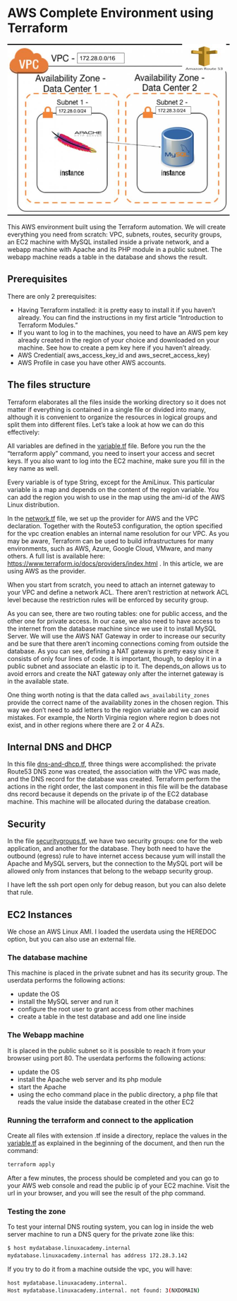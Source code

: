 # AWS Complete Environment using Terraform

![Diagram](images/AWS_diagram.jpg)

This AWS environment built using the Terraform automation. We will create everything you need from scratch: VPC, subnets, routes, security groups, an EC2 machine with MySQL installed inside a private network, and a webapp machine with Apache and its PHP module in a public subnet. The webapp machine reads a table in the database and shows the result.

## Prerequisites

There are only 2 prerequisites:

- Having Terraform installed: it is pretty easy to install it if you haven’t already. You can find the instructions in my first article “Introduction to Terraform Modules.”
- If you want to log in to the machines, you need to have an AWS pem key already created in the region of your choice and downloaded on your machine. See how to create a pem key here if you haven’t already.
- AWS Credential( aws_access_key_id and aws_secret_access_key)
- AWS Profile in case you have other AWS accounts.

## The files structure

Terraform elaborates all the files inside the working directory so it does not matter if everything is contained in a single file or divided into many, although it is convenient to organize the resources in logical groups and split them into different files. Let’s take a look at how we can do this effectively:

All variables are defined in the [variable.tf](variables.tf) file. Before you run the the “terraform apply” command, you need to insert your access and secret keys. If you also want to log into the EC2 machine, make sure you fill in the key name as well.

Every variable is of type String, except for the AmiLinux. This particular variable is a map and depends on the content of the region variable. You can add the region you wish to use in the map using the ami-id of the AWS Linux distribution.

In the [network.tf](network.tf) file, we set up the provider for AWS and the VPC declaration. Together with the Route53 configuration, the option specified for the vpc creation enables an internal name resolution for our VPC. As you may be aware, Terraform can be used to build infrastructures for many environments, such as AWS, Azure, Google Cloud, VMware, and many others. A full list is available here: https://www.terraform.io/docs/providers/index.html . In this article, we are using AWS as the provider.

When you start from scratch, you need to attach an internet gateway to your VPC and define a network ACL. There aren’t restriction at network ACL level because the restriction rules will be enforced by security group.

As you can see, there are two routing tables: one for public access, and the other one for private access. In our case, we also need to have access to the internet from the database machine since we use it to install MySQL Server. We will use the AWS NAT Gateway in order to increase our security and be sure that there aren’t incoming connections coming from outside the database. As you can see, defining a NAT gateway is pretty easy since it consists of only four lines of code. It is important, though, to deploy it in a public subnet and associate an elastic ip to it. The depends_on allows us to avoid errors and create the NAT gateway only after the internet gateway is in the available state.

One thing worth noting is that the data called `aws_availability_zones` provide the correct name of the availability zones in the chosen region. This way we don’t need to add letters to the region variable and we can avoid mistakes. For example, the North Virginia region where region b does not exist, and in other regions where there are 2 or 4 AZs.

## Internal DNS and DHCP

In this file [dns-and-dhcp.tf](dns-and-dhcp.tf), three things were accomplished: the private Route53 DNS zone was created, the association with the VPC was made, and the DNS record for the database was created. Terraform perform the actions in the right order, the last component in this file will be the database dns record because it depends on the private ip of the EC2 database machine. This machine will be allocated during the database creation.

## Security

In the file [securitygroups.tf](securitygroups.tf), we have two security groups: one for the web application, and another for the database. They both need to have the outbound (egress) rule to have internet access because yum will install the Apache and MySQL servers, but the connection to the MySQL port will be allowed only from instances that belong to the webapp security group.

I have left the ssh port open only for debug reason, but you can also delete that rule.

## EC2 Instances

We chose an AWS Linux AMI. I loaded the userdata using the HEREDOC option, but you can also use an external file.

### The database machine

This machine is placed in the private subnet and has its security group. The userdata performs the following actions:

- update the OS
- install the MySQL server and run it
- configure the root user to grant access from other machines
- create a table in the test database and add one line inside

### The Webapp machine

It is placed in the public subnet so it is possible to reach it from your browser using port 80. The userdata performs the following actions:

- update the OS
- install the Apache web server and its php module
- start the Apache
- using the echo command place in the public directory, a php file that reads the value inside the database created in the other EC2

### Running the terraform and connect to the application

Create all files with extension .tf inside a directory, replace the values in the [variable.tf](variable.tf) as explained in the beginning of the document, and then run the command:

```bash
terraform apply
```

After a few minutes, the process should be completed and you can go to your AWS web console and read the public ip of your EC2 machine. Visit the url in your browser, and you will see the result of the php command.

### Testing the zone

To test your internal DNS routing system, you can log in inside the web server machine to run a DNS query for the private zone like this:

```bash
$ host mydatabase.linuxacademy.internal
mydatabase.linuxacademy.internal has address 172.28.3.142
```

If you try to do it from a machine outside the vpc, you will have:

```bash
host mydatabase.linuxacademy.internal.
Host mydatabase.linuxacademy.internal. not found: 3(NXDOMAIN)
```
